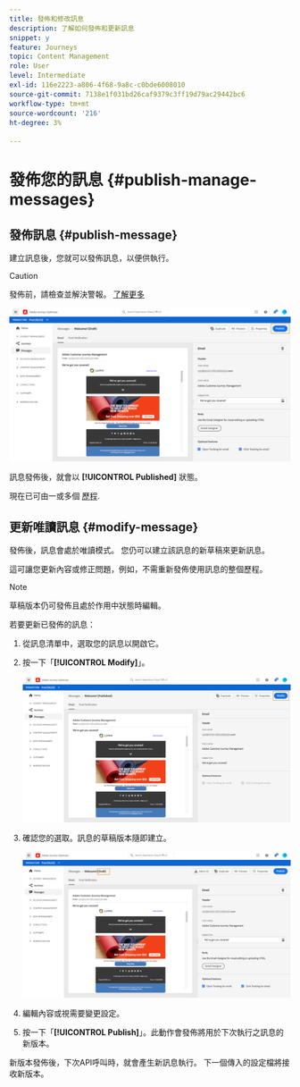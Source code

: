 ```yaml
---
title: 發佈和修改訊息
description: 了解如何發佈和更新訊息
snippet: y
feature: Journeys
topic: Content Management
role: User
level: Intermediate
exl-id: 116e2223-a806-4f68-9a8c-c0bde6008010
source-git-commit: 7138e1f031bd26caf9379c3ff19d79ac29442bc6
workflow-type: tm+mt
source-wordcount: '216'
ht-degree: 3%

---
```


# 發佈您的訊息 {#publish-manage-messages}

## 發佈訊息 {#publish-message}

建立訊息後，您就可以發佈訊息，以便供執行。

>[!CAUTION]
>
>發佈前，請檢查並解決警報。 [了解更多](alerts.md)

![](assets/publish-message.png)

訊息發佈後，就會以 **[!UICONTROL Published]** 狀態。

現在已可由一或多個 [歷程](building-journeys/journey.md).

## 更新唯讀訊息 {#modify-message}

發佈後，訊息會處於唯讀模式。 您仍可以建立該訊息的新草稿來更新訊息。

這可讓您更新內容或修正問題，例如，不需重新發佈使用訊息的整個歷程。

>[!NOTE]
>
>草稿版本仍可發佈且處於作用中狀態時編輯。

若要更新已發佈的訊息：

1. 從訊息清單中，選取您的訊息以開啟它。

1. 按一下「**[!UICONTROL Modify]**」。

   ![](assets/message-modify.png)

1. 確認您的選取。訊息的草稿版本隨即建立。

   ![](assets/message-modify-v2.png)

1. 編輯內容或視需要變更設定。
1. 按一下「**[!UICONTROL Publish]**」。此動作會發佈將用於下次執行之訊息的新版本。

新版本發佈後，下次API呼叫時，就會產生新訊息執行。 下一個傳入的設定檔將接收新版本。

<!--For batch messages, the audience/segment being processed in the previous execution will not be affected by the new version. Only the next incoming API call with an audience/segment will generate a new message execution with the new version. -->
